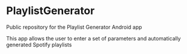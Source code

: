 # PlaylistGenerator

Public repository for the Playlist Generator Android app

This app allows the user to enter a set of parameters and automatically generated Spotify playlists
